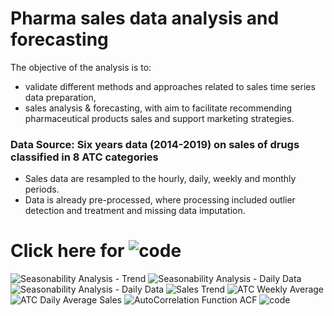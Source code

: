 # Pharma sales data analysis and forecasting
 
 The objective of the analysis is to:
 - validate different methods and approaches related to sales time series data preparation, 
 - sales analysis & forecasting, with aim to facilitate recommending pharmaceutical products sales and support marketing strategies.
 
### Data Source: Six years data (2014-2019) on sales of drugs classified in 8 ATC categories
- Sales data are resampled to the hourly, daily, weekly and monthly periods. 
- Data is already pre-processed, where processing included outlier detection and treatment and missing data imputation.
# Click  here for ![code](https://github.com/jhenvi/Pharma-sales-data/blob/main/sales%20analysis.ipynb)
![Seasonability Analysis - Trend](https://github.com/jhenvi/Pharma-sales-data/blob/main/graphs/seasonalityTrend.png)
![Seasonability Analysis - Daily Data](https://github.com/jhenvi/Pharma-sales-data/blob/main/graphs/seasonalityAnalysis1.png)
![Seasonability Analysis - Daily Data](https://github.com/jhenvi/Pharma-sales-data/blob/main/graphs/seasonalityAnalysis2.png)
![Sales Trend](https://github.com/jhenvi/Pharma-sales-data/blob/main/graphs/salesTrend.png)
![ATC Weekly Average](https://github.com/jhenvi/Pharma-sales-data/blob/main/graphs/ATC_WeeklyAaverage%20sales.png)
![ATC Daily Average Sales](https://github.com/jhenvi/Pharma-sales-data/blob/main/graphs/ATC_DailyAaverage%20sales.png)
![AutoCorrelation Function ACF](https://github.com/jhenvi/Pharma-sales-data/blob/main/graphs/AutoCorrelationFunctionACF.png)
![code](https://github.com/jhenvi/Pharma-sales-data/blob/main/sales%20analysis.ipynb)

